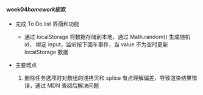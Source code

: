 #### week04*homework*胡欢

- 完成 To Do list 界面和功能

  - 通过 localStorage 将数据存储到本地，通过 Math.random() 生成随机 id， 绑定 input，监听按下回车事件，当 value 不为空时更新 localStorage 数据

- 主要难点
  1. 删除任务选项时对数组的浅拷贝和 splice 有点理解偏差，导致渲染结果错误，通过 MDN 查阅后解决问题
